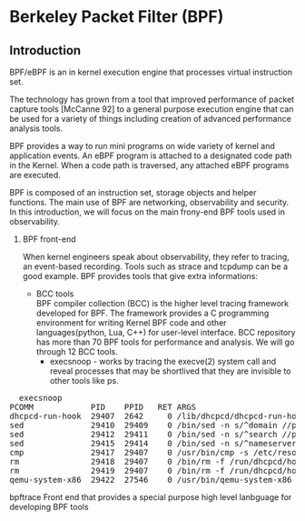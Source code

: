 # Berkeley Packet Filter (BPF) 
## Introduction
   BPF/eBPF is an in kernel execution engine that processes virtual instruction set.
   
   The technology has grown from a tool that improved performance of packet capture tools [McCanne 92] 
   to a general purpose execution engine that can be used for a variety of things including creation of 
   advanced performance analysis tools.
   
   BPF provides a way to run mini programs on wide variety of kernel and application events.
   An eBPF program is attached to a designated code path in the Kernel.
   When a code path is traversed, any attached eBPF programs are executed.


   BPF is composed of an instruction set, storage objects and helper functions. 
   The main use of BPF are networking, observability and security.
   In this introduction, we will focus on the main frony-end BPF tools used in observability.

1. BPF front-end

    When kernel engineers speak about observability, they refer to tracing, an event-based recording. Tools such as strace and tcpdump can be a good example. BPF provides tools that give extra informations:
	- BCC tools <br/>
	BPF compiler collection (BCC) is the higher level tracing framework developed for BPF.
	The framework provides a C programming environment for writing Kernel BPF code and other languages(python, Lua, C++)  for user-level interface.
BCC repository has more than 70 BPF tools for performance and analysis. We will go through 12 BCC tools.
		- execsnoop - works by tracing the execve(2) system call and reveal processes that may be shortlived that they are invisible to other tools like ps. 
<pre>  execsnoop 
PCOMM            PID    PPID   RET ARGS 
dhcpcd-run-hook  29407  2642     0 /lib/dhcpcd/dhcpcd-run-hooks  
sed              29410  29409    0 /bin/sed -n s/^domain //p wlan0.dhcp
sed              29412  29411    0 /bin/sed -n s/^search //p wlan0.dhcp 
sed              29415  29414    0 /bin/sed -n s/^nameserver //p wlan0.dhcp
cmp              29417  29407    0 /usr/bin/cmp -s /etc/resolv.conf /run/dhcpcd/hook-state/resolv.conf.wlan0.ra
rm               29418  29407    0 /bin/rm -f /run/dhcpcd/hook-state/resolv.conf.wlan0.ra 
rm               29419  29407    0 /bin/rm -f /run/dhcpcd/hook-state/resolv.conf.wlan0.ra  
qemu-system-x86  29422  27546    0 /usr/bin/qemu-system-x86_64 -m 4096 -smp 8 -net nic,model=e1000 -net user,host=10.0.2.10,hostfwd=tcp::45506-:22 -display none -serial stdio -no-reboot -enable-kvm -cpu host,migratable=off -hda /home/jules/work/report/syzVegas/image/stretch.img -snapshot	
</pre>
bpftrace
  Front end that provides a special purpose high level lanbguage for developing BPF tools
